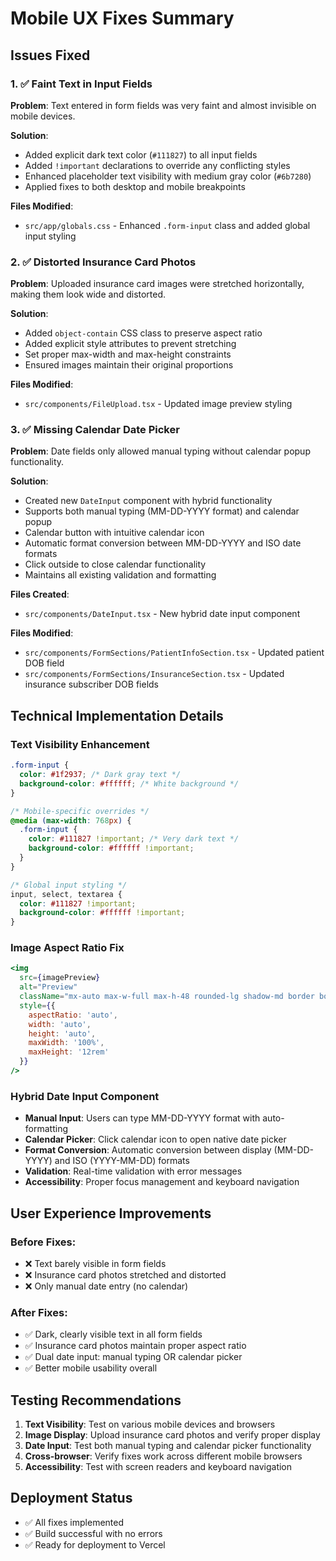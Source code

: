 # Mobile UX Fixes Summary

## Issues Fixed

### 1. ✅ **Faint Text in Input Fields**
**Problem**: Text entered in form fields was very faint and almost invisible on mobile devices.

**Solution**:
- Added explicit dark text color (`#111827`) to all input fields
- Added `!important` declarations to override any conflicting styles
- Enhanced placeholder text visibility with medium gray color (`#6b7280`)
- Applied fixes to both desktop and mobile breakpoints

**Files Modified**:
- `src/app/globals.css` - Enhanced `.form-input` class and added global input styling

### 2. ✅ **Distorted Insurance Card Photos**
**Problem**: Uploaded insurance card images were stretched horizontally, making them look wide and distorted.

**Solution**:
- Added `object-contain` CSS class to preserve aspect ratio
- Added explicit style attributes to prevent stretching
- Set proper max-width and max-height constraints
- Ensured images maintain their original proportions

**Files Modified**:
- `src/components/FileUpload.tsx` - Updated image preview styling

### 3. ✅ **Missing Calendar Date Picker**
**Problem**: Date fields only allowed manual typing without calendar popup functionality.

**Solution**:
- Created new `DateInput` component with hybrid functionality
- Supports both manual typing (MM-DD-YYYY format) and calendar popup
- Calendar button with intuitive calendar icon
- Automatic format conversion between MM-DD-YYYY and ISO date formats
- Click outside to close calendar functionality
- Maintains all existing validation and formatting

**Files Created**:
- `src/components/DateInput.tsx` - New hybrid date input component

**Files Modified**:
- `src/components/FormSections/PatientInfoSection.tsx` - Updated patient DOB field
- `src/components/FormSections/InsuranceSection.tsx` - Updated insurance subscriber DOB fields

## Technical Implementation Details

### Text Visibility Enhancement
```css
.form-input {
  color: #1f2937; /* Dark gray text */
  background-color: #ffffff; /* White background */
}

/* Mobile-specific overrides */
@media (max-width: 768px) {
  .form-input {
    color: #111827 !important; /* Very dark text */
    background-color: #ffffff !important;
  }
}

/* Global input styling */
input, select, textarea {
  color: #111827 !important;
  background-color: #ffffff !important;
}
```

### Image Aspect Ratio Fix
```jsx
<img
  src={imagePreview}
  alt="Preview"
  className="mx-auto max-w-full max-h-48 rounded-lg shadow-md border border-gray-200 object-contain"
  style={{ 
    aspectRatio: 'auto', 
    width: 'auto', 
    height: 'auto', 
    maxWidth: '100%', 
    maxHeight: '12rem' 
  }}
/>
```

### Hybrid Date Input Component
- **Manual Input**: Users can type MM-DD-YYYY format with auto-formatting
- **Calendar Picker**: Click calendar icon to open native date picker
- **Format Conversion**: Automatic conversion between display (MM-DD-YYYY) and ISO (YYYY-MM-DD) formats
- **Validation**: Real-time validation with error messages
- **Accessibility**: Proper focus management and keyboard navigation

## User Experience Improvements

### Before Fixes:
- ❌ Text barely visible in form fields
- ❌ Insurance card photos stretched and distorted
- ❌ Only manual date entry (no calendar)

### After Fixes:
- ✅ Dark, clearly visible text in all form fields
- ✅ Insurance card photos maintain proper aspect ratio
- ✅ Dual date input: manual typing OR calendar picker
- ✅ Better mobile usability overall

## Testing Recommendations

1. **Text Visibility**: Test on various mobile devices and browsers
2. **Image Display**: Upload insurance card photos and verify proper display
3. **Date Input**: Test both manual typing and calendar picker functionality
4. **Cross-browser**: Verify fixes work across different mobile browsers
5. **Accessibility**: Test with screen readers and keyboard navigation

## Deployment Status
- ✅ All fixes implemented
- ✅ Build successful with no errors
- ✅ Ready for deployment to Vercel
